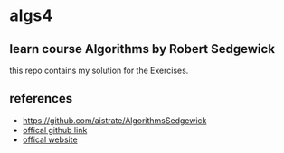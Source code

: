 # algs4
## learn course Algorithms by Robert Sedgewick
this repo contains my solution for the Exercises.

## references
* https://github.com/aistrate/AlgorithmsSedgewick
* [offical github link](https://github.com/kevin-wayne/algs4)
* [offical website](https://algs4.cs.princeton.edu)
